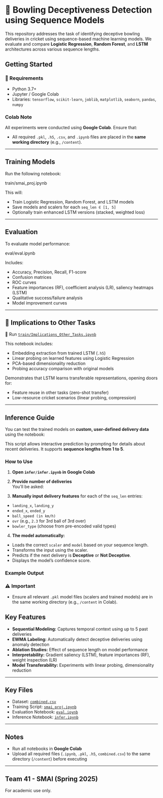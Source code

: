 # 🏏 Bowling Deceptiveness Detection using Sequence Models

This repository addresses the task of identifying deceptive bowling deliveries in cricket using sequence-based machine learning models. We evaluate and compare **Logistic Regression**, **Random Forest**, and **LSTM** architectures across various sequence lengths.


## Getting Started

### 🔧 Requirements
- Python 3.7+
- Jupyter / Google Colab
- Libraries: `tensorflow`, `scikit-learn`, `joblib`, `matplotlib`, `seaborn`, `pandas`, `numpy`

### Colab Note
All experiments were conducted using **Google Colab**. Ensure that:
- All required `.pkl`, `.h5`, `.csv`, and `.ipynb` files are placed in the **same working directory** (e.g., `/content`).

---

## Training Models

Run the following notebook:

train/smai_proj.ipynb

This will:
- Train Logistic Regression, Random Forest, and LSTM models
- Save models and scalers for each `seq_len ∈ [1, 5]`
- Optionally train enhanced LSTM versions (stacked, weighted loss)

---

## Evaluation

To evaluate model performance:

eval/eval.ipynb

Includes:
- Accuracy, Precision, Recall, F1-score
- Confusion matrices
- ROC curves
- Feature importances (RF), coefficient analysis (LR), saliency heatmaps (LSTM)
- Qualitative success/failure analysis
- Model improvement curves

---

## 🔁 Implications to Other Tasks

📄 Run [`train/Implications_Other_Tasks.ipynb`](train/Implications_Other_Tasks.ipynb)

This notebook includes:
- Embedding extraction from trained LSTM (`.h5`)
- Linear probing on learned features using Logistic Regression
- PCA-based dimensionality reduction
- Probing accuracy comparison with original models

Demonstrates that LSTM learns transferable representations, opening doors for:
- Feature reuse in other tasks (zero-shot transfer)
- Low-resource cricket scenarios (linear probing, compression)

---

## Inference Guide

You can test the trained models on **custom, user-defined delivery data** using the notebook:



This script allows interactive prediction by prompting for details about recent deliveries. It supports **sequence lengths from 1 to 5**.

### How to Use

1. **Open `infer/infer.ipynb` in Google Colab**

2. **Provide number of deliveries**  
   You'll be asked:



3. **Manually input delivery features** for each of the `seq_len` entries:
- `landing_x`, `landing_y`
- `ended_x`, `ended_y`
- `ball_speed (in km/h)`
- `ovr` (e.g., `2.3` for 3rd ball of 3rd over)
- `bowler_type` (choose from pre-encoded valid types)

4. **The model automatically:**
- Loads the correct `scaler` and `model` based on your sequence length.
- Transforms the input using the scaler.
- Predicts if the next delivery is **Deceptive** or **Not Deceptive**.
- Displays the model’s confidence score.

### Example Output



### ⚠️ Important

- Ensure all relevant `.pkl` model files (scalers and trained models) are in the same working directory (e.g., `/content` in Colab).
## Key Features

- **Sequential Modeling:** Captures temporal context using up to 5 past deliveries
- **EWMA Labeling:** Automatically detect deceptive deliveries using anomaly detection
- **Ablation Studies:** Effect of sequence length on model performance
- **Interpretability:** Gradient saliency (LSTM), feature importances (RF), weight inspection (LR)
- **Model Transferability:** Experiments with linear probing, dimensionality reduction

---

## Key Files

- Dataset: [`combined.csv`](train/combined.csv)
- Training Script: [`smai_proj.ipynb`](train/smai_proj.ipynb)
- Evaluation Notebook: [`eval.ipynb`](eval/eval.ipynb)
- Inference Notebook: [`infer.ipynb`](infer/infer.ipynb)

---

## Notes

- Run all notebooks in **Google Colab**
- Upload all required files (`.ipynb`, `.pkl`, `.h5`, `combined.csv`) to the same directory (`/content`) before executing

---

## Team 41 - SMAI (Spring 2025)

For academic use only.
